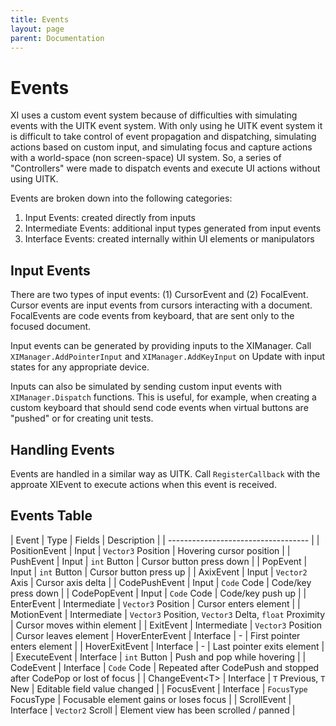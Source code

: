 ```yaml
---
title: Events
layout: page
parent: Documentation
---
```


# Events

XI uses a custom event system because of difficulties with simulating events with the UITK event system. With only using he UITK event system it is difficult to take control of event propagation and dispatching, simulating actions based on custom input, and simulating focus and capture actions with a world-space (non screen-space) UI system. So, a series of "Controllers" were made to dispatch events and execute UI actions without using UITK.

Events are broken down into the following categories:
1. Input Events: created directly from inputs
2. Intermediate Events: additional input types generated from input events
3. Interface Events: created internally within UI elements or manipulators

## Input Events
There are two types of input events: (1) CursorEvent and (2) FocalEvent. Cursor events are input events from cursors interacting with a document. FocalEvents are code events from keyboard, that are sent only to the focused document.

Input events can be generated by providing inputs to the XIManager. Call `XIManager.AddPointerInput` and `XIManager.AddKeyInput` on Update with input states for any appropriate device.

Inputs can also be simulated by sending custom input events with `XIManager.Dispatch` functions. This is useful, for example, when creating a custom keyboard that should send code events when virtual buttons are "pushed" or for creating unit tests.

## Handling Events
Events are handled in a similar way as UITK. Call `RegisterCallback` with the approate XIEvent to execute actions when this event is received.

## Events Table

| Event | Type | Fields | Description |
| ----------------------------------- |
| PositionEvent | Input | `Vector3` Position | Hovering cursor position |
| PushEvent | Input | `int` Button | Cursor button press down |
| PopEvent | Input | `int` Button | Cursor button press up |
| AxixEvent | Input | `Vector2` Axis | Cursor axis delta |
| CodePushEvent | Input | `Code` Code | Code/key press down |
| CodePopEvent | Input | `Code` Code | Code/key push up |
| EnterEvent | Intermediate | `Vector3` Position | Cursor enters element |
| MotionEvent | Intermediate | `Vector3` Position, `Vector3` Delta, `float` Proximity | Cursor moves within element |
| ExitEvent | Intermediate | `Vector3` Position | Cursor leaves element
| HoverEnterEvent | Interface | - | First pointer enters element |
| HoverExitEvent | Interface | - | Last pointer exits element |
| ExecuteEvent | Interface | `int` Button | Push and pop while hovering |
| CodeEvent | Interface | `Code` Code | Repeated after CodePush and stopped after CodePop or lost of focus |
| ChangeEvent\<T> | Interface | `T` Previous, `T` New | Editable field value changed |
| FocusEvent | Interface | `FocusType` FocusType | Focusable element gains or loses focus |
| ScrollEvent | Interface | `Vector2` Scroll | Element view has been scrolled / panned | 
